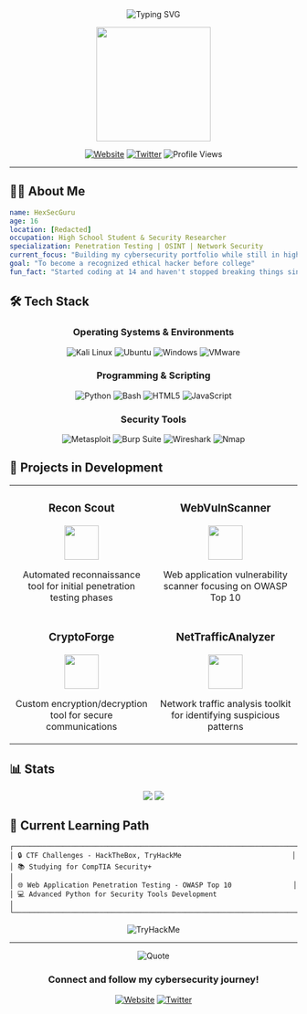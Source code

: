 <div align="center">
  <img src="https://readme-typing-svg.herokuapp.com?font=Fira+Code&weight=600&size=30&duration=4000&pause=1000&color=20C20E&center=true&vCenter=true&width=435&lines=HexSecGuru;Cybersecurity+Explorer;Penetration+Tester" alt="Typing SVG" />
</div>

<p align="center">
  <img src="https://media.giphy.com/media/f6hnhHkks8bk4jwjh3/giphy.gif" height="200" />
</p>

<div align="center">
  
[![Website](https://img.shields.io/badge/Website-hexsecguru.github.io-00FF00?style=for-the-badge&logo=GoogleChrome&logoColor=white)](https://hexsecguru.github.io)
[![Twitter](https://img.shields.io/badge/Twitter-1DA1F2?style=for-the-badge&logo=twitter&logoColor=white)](https://twitter.com/HexSecGuru)
![Profile Views](https://komarev.com/ghpvc/?username=HexSecGuru&style=for-the-badge&color=brightgreen)
  
</div>

<hr/>

## 👨‍💻 About Me

```yaml
name: HexSecGuru
age: 16
location: [Redacted]
occupation: High School Student & Security Researcher
specialization: Penetration Testing | OSINT | Network Security
current_focus: "Building my cybersecurity portfolio while still in high school"
goal: "To become a recognized ethical hacker before college"
fun_fact: "Started coding at 14 and haven't stopped breaking things since"
```

## 🛠️ Tech Stack

<div align="center">
  
### Operating Systems & Environments
![Kali Linux](https://img.shields.io/badge/Kali_Linux-557C94?style=for-the-badge&logo=kali-linux&logoColor=white)
![Ubuntu](https://img.shields.io/badge/Ubuntu-E95420?style=for-the-badge&logo=ubuntu&logoColor=white)
![Windows](https://img.shields.io/badge/Windows-0078D6?style=for-the-badge&logo=windows&logoColor=white)
![VMware](https://img.shields.io/badge/VMware-607078?style=for-the-badge&logo=vmware&logoColor=white)

### Programming & Scripting
![Python](https://img.shields.io/badge/Python-3776AB?style=for-the-badge&logo=python&logoColor=white)
![Bash](https://img.shields.io/badge/Shell_Script-121011?style=for-the-badge&logo=gnu-bash&logoColor=white)
![HTML5](https://img.shields.io/badge/HTML5-E34F26?style=for-the-badge&logo=html5&logoColor=white)
![JavaScript](https://img.shields.io/badge/JavaScript-F7DF1E?style=for-the-badge&logo=javascript&logoColor=black)

### Security Tools
![Metasploit](https://img.shields.io/badge/Metasploit-FF3A5B?style=for-the-badge&logo=metasploit&logoColor=white)
![Burp Suite](https://img.shields.io/badge/Burp_Suite-FF6A33?style=for-the-badge&logo=burp-suite&logoColor=white)
![Wireshark](https://img.shields.io/badge/Wireshark-1679A7?style=for-the-badge&logo=wireshark&logoColor=white)
![Nmap](https://img.shields.io/badge/Nmap-0E83CD?style=for-the-badge&logo=nmap&logoColor=white)

</div>

## 🚀 Projects in Development

<table>
  <tr>
    <td width="50%">
      <h3 align="center">Recon Scout</h3>
      <p align="center">
        <a href="https://github.com/HexSecGuru/recon-scout" target="_blank">
          <img src="https://raw.githubusercontent.com/gilbarbara/logos/master/logos/python.svg" width="60" height="60"/>
        </a>
      </p>
      <p align="center">Automated reconnaissance tool for initial penetration testing phases</p>
    </td>
    <td width="50%">
      <h3 align="center">WebVulnScanner</h3>
      <p align="center">
        <a href="https://github.com/HexSecGuru/webvulnscanner" target="_blank">
          <img src="https://raw.githubusercontent.com/gilbarbara/logos/master/logos/javascript.svg" width="60" height="60"/>
        </a>
      </p>
      <p align="center">Web application vulnerability scanner focusing on OWASP Top 10</p>
    </td>
  </tr>
  <tr>
    <td width="50%">
      <h3 align="center">CryptoForge</h3>
      <p align="center">
        <a href="https://github.com/HexSecGuru/cryptoforge" target="_blank">
          <img src="https://raw.githubusercontent.com/gilbarbara/logos/master/logos/python.svg" width="60" height="60"/>
        </a>
      </p>
      <p align="center">Custom encryption/decryption tool for secure communications</p>
    </td>
    <td width="50%">
      <h3 align="center">NetTrafficAnalyzer</h3>
      <p align="center">
        <a href="https://github.com/HexSecGuru/nettrafficanalyzer" target="_blank">
          <img src="https://raw.githubusercontent.com/gilbarbara/logos/master/logos/bash-icon.svg" width="60" height="60"/>
        </a>
      </p>
      <p align="center">Network traffic analysis toolkit for identifying suspicious patterns</p>
    </td>
  </tr>
</table>

## 📊 Stats

<div align="center">
  <img src="https://github-readme-streak-stats.herokuapp.com/?user=HexSecGuru&theme=chartreuse-dark&hide_border=true" />
  <img src="https://github-readme-stats.vercel.app/api?username=HexSecGuru&show_icons=true&theme=chartreuse-dark&hide_border=true" />
</div>

## 🎯 Current Learning Path

```
┌─────────────────────────────────────────────────────────────────────┐
│ 🔒 CTF Challenges - HackTheBox, TryHackMe                           │
│ 📚 Studying for CompTIA Security+                                   │
│ 🌐 Web Application Penetration Testing - OWASP Top 10               │
│ 💻 Advanced Python for Security Tools Development                   │
└─────────────────────────────────────────────────────────────────────┘
```

<div align="center">
  <img src="https://tryhackme-badges.s3.amazonaws.com/yourusername.png" alt="TryHackMe">
</div>

<hr/>

<div align="center">
  <img src="https://readme-typing-svg.herokuapp.com?font=Fira+Code&weight=500&size=24&duration=3000&pause=1000&color=20C20E&center=true&vCenter=true&width=435&lines=%22Knowledge+without+application;is+simply+philosophy.%22" alt="Quote" />
</div>

<div align="center">
  
### Connect and follow my cybersecurity journey!
  
[![Website](https://img.shields.io/badge/Website-00FF00?style=for-the-badge&logo=GoogleChrome&logoColor=white)](https://hexsecguru.github.io)
[![Twitter](https://img.shields.io/badge/Twitter-1DA1F2?style=for-the-badge&logo=twitter&logoColor=white)](https://twitter.com/HexSecGuru)
  
</div>
